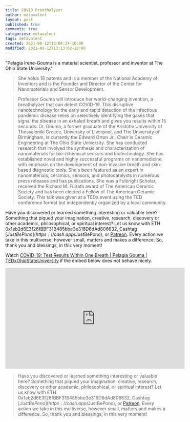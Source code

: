 ```yaml
---
title: COVID Breathalyzer
author: metavalent
layout: post
published: true
comments: true
categories: metavalent
tags: metavalent
created: 2021-08-12T13:04:24-10:00
modified: 2021-08-12T13:13:02-10:00
---
```


"Pelagia Irene-Gouma is a material scientist, professor and inventor at The Ohio State University."

> She holds 18 patents and is a member of the National Academy of Inventors and is the Founder and Director of the Center for Nanomaterials and Sensor Development.

> Professor Gouma will introduce her world-changing invention, a breathalyzer that can detect COVID-19. This disruptive nanotechnology for the early and rapid detection of the infectious pandemic disease relies on selectively identifying the gases that signal the disease in an exhaled breath and gives you results within 15 seconds. Dr. Gouma, a former graduate of the Aristotle University of Thessaloniki Greece, University of Liverpool, and The University of Birmingham, is currently the Edward Orton Jr., Chair in Ceramic Engineering at The Ohio State University. She has conducted research that involved the synthesis and characterization of nanomaterials for bio-/chemical sensors and biotechnology. She has established novel and highly successful programs on nanomedicine, with emphasis on the development of non-invasive breath and skin-based diagnostic tools. She's been featured as an expert in nanomaterials, ceramics, sensors, and photocatalysts in numerous press releases and has publications. She was a Fulbright Scholar, received the Richard M. Fulrath award of The American Ceramic Society and has been elected a Fellow of The American Ceramic Society. This talk was given at a TEDx event using the TED conference format but independently organized by a local community.

Have you discovered or learned something interesting or valuable here? Something that piqued your imagination, creative, research, discovery or other academic, philosophical, or spiritual interest? Let us know with ETH 0x1eb2d6E3f26fBBF31B485bbe3e316D6dAd806632, Cashtag [$JustBePono](https://cash.app/$JustBePono), or [Patreon](https://patreon.com/metavalent). Every action we take in this multiverse, however small, matters and makes a difference. So, thank you and blessings, in this very moment!

Watch [COVID-19: Test Results Within One Breath | Pelagia Gouma | TEDxOhioStateUniversity](https://youtu.be/mHKvRE7WMLg) if the embed below does not behave nicely. 

<div class="embed-container"><iframe width="560" height="315" src="https://www.youtube.com/embed/mHKvRE7WMLg" title="YouTube video player" frameborder="0" allow="accelerometer; autoplay; clipboard-write; encrypted-media; gyroscope; picture-in-picture" allowfullscreen></iframe></div>

> Have you discovered or learned something interesting or valuable here? Something that piqued your imagination, creative, research, discovery or other academic, philosophical, or spiritual interest? Let us know with ETH 0x1eb2d6E3f26fBBF31B485bbe3e316D6dAd806632, Cashtag [$JustBePono](https://cash.app/$JustBePono), or [Patreon](https://patreon.com/metavalent). Every action we take in this multiverse, however small, matters and makes a difference. So, thank you and blessings, in this very moment!
